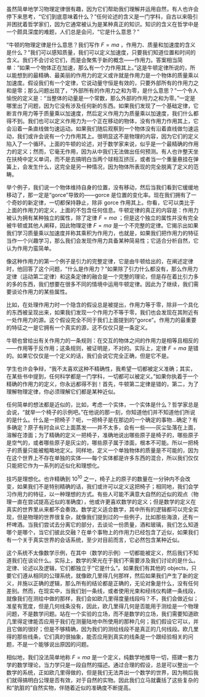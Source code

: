 虽然简单地学习物理定律很有趣，因为它们帮助我们理解并运用自然，有人也许会停下来思考，“它们到底意味着什么？”任何论述的含义是一门学科，自古以来吸引并困扰着哲学家们，因为它通常被认为是某种真正的知识。知识的含义在哲学中是一个颇具深度的难题，人们总是会问，“它是什么意思？”

“牛顿的物理定律是什么意思？我们写作 $F=ma$ ，作用力、质量和加速度的含义是什么？”我们可以感知质量，我们可以定义加速度，只要我们知道位置和时间的含义。我们不会讨论它们，而是会聚焦于新的概念——作用力。答案相当简单：“如果一个物体正在加速，那么有一个力作用其上。”这是牛顿定律所说的，所以能想到的最精确、最美丽的作用力的定义或许就是作用力是一个物体的质量乘以加速度。假设我们有一个定律，它说动量守恒是有效的，只要外部所有的作用力之和是零；那么问题出现了，“外部所有的作用力之和为零，是什么意思？”一个令人愉悦的定义是：“当整体的动量是一个常数，那么外部的作用力之和为零。”一定是哪里出了问题，因为它没有涉及任何新的东西。如果我们发现了一个基础定律，它断言作用力等于质量乘以加速度，然后定义作用力为质量乘以加速度，我们什么都得不到。我们也可以定义作用力为一个正在移动的物体，没有作用力作用其上，它会沿着一条直线做匀速运动。如果我们随后观察到一个物体没有沿着直线做匀速运动，我们或许会说有一个力作用其上。很明显这不是物理的内容，因为它们的定义陷入了一个循环。上面的牛顿的论述，对于数学家来说，似乎是一个最精确的作用力的定义；然而，它毫无作用，因为从中我们无法做出任何预测。有人也许整天坐在扶椅中定义单词，而不是去搞明白当两个球相互挤压，或者当一个重量悬挂在弹簧上，会发生什么，这完全是另一种情况，因为物体所表现的完全脱离了定义的范畴。

举个例子，我们说一个物体维持自身的位置，没有移动，然后当我们看到它缓缓地移动了，那一定是“gorce”导致的——gorce 是位置的变化率。现在我们拥有了一个奇妙的新定律，一切都保持静止，除非 gorce 作用其上。你看，它可以类比于上面的作用力的定义，上面的不包含任何信息。牛顿定律的真正的内容是：作用力被认为拥有某种独立的属性，除了定律 $F=ma$ ；但是这个独立的属性并没有完全被牛顿或其他人阐释，因此物理定律 $F=ma$ 是一个不完整的定律。它揭示出如果我们学习质量乘以加速度并称其乘积为作用力，也就是，如果我们把作用力的特征当作一个兴趣学习，那么我们会发现作用力具备某种简易性；它适合分析自然，它认为作用力蛮简单。

像这种作用力的第一个例子是引力的完整定律，它是由牛顿给出的，在阐述定律时，他回答了这个问题，“什么是作用力？”如果除了引力什么都没有，那么作用力定律（运动第二定律）和这条定律的融合是一个完整的理论，但是存在着比引力多的多的东西，我们想要在很多不同的情境中运用牛顿定律。因此为了继续，我们需要谈论作用力的某些属性。

比如，在处理作用力时一个隐含的假设总是被提出，作用力等于零，除非一个具化的东西被呈现出来，如果我们发现一个作用力不等于零，我们也会发现在其附近有一处作用力的源。这个假设完全不同于我们上面提到的“gorce”。作用力的最重要的特征之一是它拥有一个真实的源，这不仅仅只是一条定义。

牛顿也曾给出有关作用力的一条规则：在交互的物体之间的作用力是相等且相反的——作用等于反作用；这条规则，被证明是，不对的。实际上，定律 $F=ma$ 是错的。如果它仅仅是一个定义的话，我们会说它完全正确，但是它不是。

学生也许会争辩，“我不太喜欢这种不精确性，我希望一切都被定义准确；其实，在某些书中提到，任何科学都是一门学科，一切都可以被定义。”如果你执着于一个精确的作用力的定义，你永远都得不到！首先，牛顿第二定律是错的，第二，为了理解物理定律，你必须理解它们都是某种近似。

任何简单的想法都是近似的，比如，考虑一个实体，一个实体是什么？哲学家总是会说，“就举一个椅子的示例吧。”在他说的那一刻，你知道他们并不知道他们所说的是什么。什么是一把椅子？呃，一把椅子是在那边的一个确定的事物...确定？有多确定？原子有时会从它上面蒸发——并不太多，会有一些——灰尘坠落在上面，溶解在漆面；为了精确的定义一把椅子，准确地说出哪些原子是椅子的，哪些原子是空气的，或者哪些原子是灰尘的，哪些原子属于漆面，根本不可能。所以一把椅子的质量只能被粗略地定义。同样地，定义一个单独物体的质量是不可能的，因为在这个世界上不存在单独的实体——每个实体都是许多东西的混合，所以我们仅仅只能把它作为一系列的近似化和理想化。

技巧是理想化。也许精确到 $10^{10}$ 之一，椅子上的原子的数量在一分钟内不会改变，如果我们不是特别精确的话，我们或许可以定义这把椅子；相同地，我们会学习作用力的特征，以一种理想的方式。有些人可能不满意大自然的近似的观点（物理一直在尝试提高近似的准确度），他或许更喜欢数学的定义；但是数学的定义在真实的世界里从来都不会奏效。数学定义适合数学，其中所有的逻辑都可以完全实现，但是物理的世界很复杂，就像我们提到过的一些例子，比如那些海浪，还有一杯啤酒。当我们尝试去分离它的部分，去谈论一份质量，酒和玻璃，我们怎么知道哪个是哪个，当它们彼此交融？在单个事物上的作用力已经包含了近似，如果我们有一个关于真实世界的会话系统，至少对目前而言，它必然包含某种近似。

这个系统不太像数学示例，在其中（数学的示例）一切都能被定义，然后我们不知道我们在谈论什么。实际上，数学的荣光在于我们不需要涉及我们讨论的是什么。定律、论述以及逻辑，它们都独立于“它是什么”。如果我们有其他的 objects，只要它们遵从相同的公理系统，就像欧几里得几何那样，然后如果我们产生了新的定义，并施以正确的逻辑，那么所有的结论都是正确的，无论对象是什么，没有任何差别。然而，在现实中，当我们划一条线，或者使用光束和经纬仪构建一条线段，就像我们在测绘中做的那样，我们会如欧几里得度量线段吗？不，我们会做近似；准星有宽度，但是几何线条没有，因此，欧几里得几何是否能用于测绘是一个物理问题，不是数学问题。站在一个实验的立场，而不是数学的立场，我们需要知道欧几里得定律能否应用于我们在测量陆地中所使用的那种几何；我们假设它可以，并且它做的很好；但是不够精确，因为我们的测绘线段不是真正的几何线段。欧几里得的那些线条，它们真的很抽象，能否应用到真实的线条是一个跟经验相关的问题，不是一个能够说出原因的问题。

相似地，我们没法简单地称 $F=ma$ 是一个定义，纯数学地推导一切，搭建一套力学的数学理论，当力学只是一段自然的描述。通过合理的假设，总是可以整出一个数学的系统，正如欧几里得做的，但是我们无法弄出一个数学的世界，因为稍后我们就得搞明白公理是否有效，对于自然的实物。因此我们立马就囊括了这些复杂的和“肮脏的”自然实物，伴随着近似的准确度不断提高。
